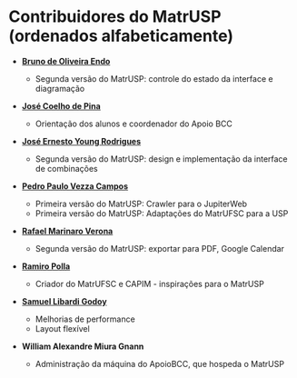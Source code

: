 Contribuidores do MatrUSP (ordenados alfabeticamente)
============================================

* **[Bruno de Oliveira Endo](https://github.com/brunoendo)**

  * Segunda versão do MatrUSP: controle do estado da interface e diagramação

* **[José Coelho de Pina](https://github.com/coelhodepina)**

  * Orientação dos alunos e coordenador do Apoio BCC

* **[José Ernesto Young Rodrigues](https://github.com/jyrodrigues)**

  * Segunda versão do MatrUSP: design e implementação da interface de combinações

* **[Pedro Paulo Vezza Campos](https://github.com/pedropaulovc)**

  * Primeira versão do MatrUSP: Crawler para o JupiterWeb
  * Primeira versão do MatrUSP: Adaptações do MatrUFSC para a USP

* **[Rafael Marinaro Verona](https://github.com/raverona)**

  * Segunda versão do MatrUSP: exportar para PDF, Google Calendar

* **[Ramiro Polla](https://github.com/ramiropolla)**

  * Criador do MatrUFSC e CAPIM - inspirações para o MatrUSP

* **[Samuel Libardi Godoy](https://github.com/Samlibardi)**

  * Melhorias de performance
  * Layout flexível

* **William Alexandre Miura Gnann**

  * Administração da máquina do ApoioBCC, que hospeda o MatrUSP
